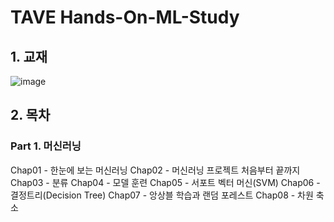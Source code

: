 # TAVE Hands-On-ML-Study
## 1. 교재
![image](https://github.com/user-attachments/assets/cb7d76ea-dc51-413a-8c0b-4cef6fd90db1)

## 2. 목차
### Part 1. 머신러닝
Chap01 - 한눈에 보는 머신러닝
Chap02 - 머신러닝 프로젝트 처음부터 끝까지
Chap03 - 분류
Chap04 - 모델 훈련
Chap05 - 서포트 벡터 머신(SVM)
Chap06 - 결정트리(Decision Tree)
Chap07 - 앙상블 학습과 랜덤 포레스트
Chap08 - 차원 축소

